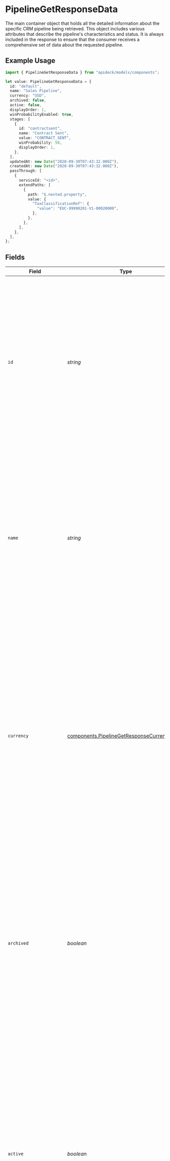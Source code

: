 # PipelineGetResponseData

The main container object that holds all the detailed information about the specific CRM pipeline being retrieved. This object includes various attributes that describe the pipeline's characteristics and status. It is always included in the response to ensure that the consumer receives a comprehensive set of data about the requested pipeline.

## Example Usage

```typescript
import { PipelineGetResponseData } from "apideck/models/components";

let value: PipelineGetResponseData = {
  id: "default",
  name: "Sales Pipeline",
  currency: "USD",
  archived: false,
  active: false,
  displayOrder: 1,
  winProbabilityEnabled: true,
  stages: [
    {
      id: "contractsent",
      name: "Contract Sent",
      value: "CONTRACT_SENT",
      winProbability: 50,
      displayOrder: 1,
    },
  ],
  updatedAt: new Date("2020-09-30T07:43:32.000Z"),
  createdAt: new Date("2020-09-30T07:43:32.000Z"),
  passThrough: [
    {
      serviceId: "<id>",
      extendPaths: [
        {
          path: "$.nested.property",
          value: {
            "TaxClassificationRef": {
              "value": "EUC-99990201-V1-00020000",
            },
          },
        },
      ],
    },
  ],
};
```

## Fields

| Field                                                                                                                                                                                                                                                                                                                                                                                                                                                                                                                               | Type                                                                                                                                                                                                                                                                                                                                                                                                                                                                                                                                | Required                                                                                                                                                                                                                                                                                                                                                                                                                                                                                                                            | Description                                                                                                                                                                                                                                                                                                                                                                                                                                                                                                                         | Example                                                                                                                                                                                                                                                                                                                                                                                                                                                                                                                             |
| ----------------------------------------------------------------------------------------------------------------------------------------------------------------------------------------------------------------------------------------------------------------------------------------------------------------------------------------------------------------------------------------------------------------------------------------------------------------------------------------------------------------------------------- | ----------------------------------------------------------------------------------------------------------------------------------------------------------------------------------------------------------------------------------------------------------------------------------------------------------------------------------------------------------------------------------------------------------------------------------------------------------------------------------------------------------------------------------- | ----------------------------------------------------------------------------------------------------------------------------------------------------------------------------------------------------------------------------------------------------------------------------------------------------------------------------------------------------------------------------------------------------------------------------------------------------------------------------------------------------------------------------------- | ----------------------------------------------------------------------------------------------------------------------------------------------------------------------------------------------------------------------------------------------------------------------------------------------------------------------------------------------------------------------------------------------------------------------------------------------------------------------------------------------------------------------------------- | ----------------------------------------------------------------------------------------------------------------------------------------------------------------------------------------------------------------------------------------------------------------------------------------------------------------------------------------------------------------------------------------------------------------------------------------------------------------------------------------------------------------------------------- |
| `id`                                                                                                                                                                                                                                                                                                                                                                                                                                                                                                                                | *string*                                                                                                                                                                                                                                                                                                                                                                                                                                                                                                                            | :heavy_minus_sign:                                                                                                                                                                                                                                                                                                                                                                                                                                                                                                                  | The unique identifier of the Pipeline. This ID is crucial for identifying which specific pipeline you wish to update within the CRM system. It must match an existing pipeline's ID to ensure the correct data is modified. Typically, this ID is generated by the system when the pipeline is created and is immutable. It is not required in the request body for this operation, as it is specified in the path parameter.                                                                                                       | default                                                                                                                                                                                                                                                                                                                                                                                                                                                                                                                             |
| `name`                                                                                                                                                                                                                                                                                                                                                                                                                                                                                                                              | *string*                                                                                                                                                                                                                                                                                                                                                                                                                                                                                                                            | :heavy_check_mark:                                                                                                                                                                                                                                                                                                                                                                                                                                                                                                                  | The name of the Pipeline. This is a mandatory field that serves as the primary label for the pipeline within the CRM. It should be descriptive enough to convey the purpose or stage of the pipeline, aiding users in quickly identifying and managing different sales or project processes. The name must be unique within the context of the CRM to avoid confusion and ensure accurate reporting and tracking.                                                                                                                   | Sales Pipeline                                                                                                                                                                                                                                                                                                                                                                                                                                                                                                                      |
| `currency`                                                                                                                                                                                                                                                                                                                                                                                                                                                                                                                          | [components.PipelineGetResponseCurrency](../../models/components/pipelinegetresponsecurrency.md)                                                                                                                                                                                                                                                                                                                                                                                                                                    | :heavy_minus_sign:                                                                                                                                                                                                                                                                                                                                                                                                                                                                                                                  | Indicates the associated currency for an amount of money within the pipeline. This field uses ISO 4217 currency codes (e.g., USD, EUR) to standardize financial data across different regions and systems. While not mandatory, specifying a currency is essential for pipelines that involve financial transactions, ensuring that all monetary values are correctly interpreted and reported. This is particularly useful in multi-national operations where currency consistency is critical.                                    | USD                                                                                                                                                                                                                                                                                                                                                                                                                                                                                                                                 |
| `archived`                                                                                                                                                                                                                                                                                                                                                                                                                                                                                                                          | *boolean*                                                                                                                                                                                                                                                                                                                                                                                                                                                                                                                           | :heavy_minus_sign:                                                                                                                                                                                                                                                                                                                                                                                                                                                                                                                  | Whether the Pipeline is archived or not. This boolean flag indicates the current status of the pipeline, where 'true' means the pipeline is archived and no longer active in day-to-day operations. Archiving a pipeline can help declutter the CRM interface by hiding pipelines that are no longer in use, while still retaining their data for historical analysis or compliance purposes. This field is optional but useful for lifecycle management of pipelines.                                                              | false                                                                                                                                                                                                                                                                                                                                                                                                                                                                                                                               |
| `active`                                                                                                                                                                                                                                                                                                                                                                                                                                                                                                                            | *boolean*                                                                                                                                                                                                                                                                                                                                                                                                                                                                                                                           | :heavy_minus_sign:                                                                                                                                                                                                                                                                                                                                                                                                                                                                                                                  | Whether the Pipeline is active or not. This boolean field determines if the pipeline is currently in use and visible to users within the CRM. An active pipeline is one that is part of ongoing operations, such as sales processes or project management workflows. Setting this field to 'false' can help manage resources by deactivating pipelines that are temporarily not needed, without archiving them completely. This field is optional and can be used to toggle the operational status of a pipeline.                   | false                                                                                                                                                                                                                                                                                                                                                                                                                                                                                                                               |
| `displayOrder`                                                                                                                                                                                                                                                                                                                                                                                                                                                                                                                      | *number*                                                                                                                                                                                                                                                                                                                                                                                                                                                                                                                            | :heavy_minus_sign:                                                                                                                                                                                                                                                                                                                                                                                                                                                                                                                  | Defines the sequence in which the pipeline appears within the user interface. This property is crucial for organizing multiple pipelines in a logical order, enhancing user navigation and workflow efficiency. Typically, a lower number indicates a higher priority or earlier position in the list. Adjusting this value can help prioritize certain pipelines over others based on business needs or user preferences.                                                                                                          | 1                                                                                                                                                                                                                                                                                                                                                                                                                                                                                                                                   |
| `winProbabilityEnabled`                                                                                                                                                                                                                                                                                                                                                                                                                                                                                                             | *boolean*                                                                                                                                                                                                                                                                                                                                                                                                                                                                                                                           | :heavy_minus_sign:                                                                                                                                                                                                                                                                                                                                                                                                                                                                                                                  | Indicates whether the pipeline has the win probability feature activated. This feature is used to estimate the likelihood of successfully closing deals within this pipeline, providing valuable insights for sales forecasting and strategy planning. Enabling this feature can help sales teams focus on high-probability deals, optimizing resource allocation and effort.                                                                                                                                                       | true                                                                                                                                                                                                                                                                                                                                                                                                                                                                                                                                |
| `stages`                                                                                                                                                                                                                                                                                                                                                                                                                                                                                                                            | [components.PipelineGetResponseStages](../../models/components/pipelinegetresponsestages.md)[]                                                                                                                                                                                                                                                                                                                                                                                                                                      | :heavy_minus_sign:                                                                                                                                                                                                                                                                                                                                                                                                                                                                                                                  | An array representing the various stages within the pipeline. Each stage is a critical step in the sales or project process, and defining these stages helps in tracking progress and managing tasks effectively. This property allows for the customization of the pipeline to fit specific business processes or sales cycles.                                                                                                                                                                                                    |                                                                                                                                                                                                                                                                                                                                                                                                                                                                                                                                     |
| `updatedAt`                                                                                                                                                                                                                                                                                                                                                                                                                                                                                                                         | [Date](https://developer.mozilla.org/en-US/docs/Web/JavaScript/Reference/Global_Objects/Date)                                                                                                                                                                                                                                                                                                                                                                                                                                       | :heavy_minus_sign:                                                                                                                                                                                                                                                                                                                                                                                                                                                                                                                  | A timestamp indicating the most recent date and time when the pipeline or its stages were modified. This information is vital for tracking changes and maintaining an audit trail of updates, ensuring that users can identify the latest version of the pipeline configuration. The format typically follows ISO 8601 standards, such as 'YYYY-MM-DDTHH:MM:SSZ'.                                                                                                                                                                   | 2020-09-30T07:43:32.000Z                                                                                                                                                                                                                                                                                                                                                                                                                                                                                                            |
| `createdAt`                                                                                                                                                                                                                                                                                                                                                                                                                                                                                                                         | [Date](https://developer.mozilla.org/en-US/docs/Web/JavaScript/Reference/Global_Objects/Date)                                                                                                                                                                                                                                                                                                                                                                                                                                       | :heavy_minus_sign:                                                                                                                                                                                                                                                                                                                                                                                                                                                                                                                  | A timestamp marking the original creation date and time of the pipeline or its stages. This property is important for historical reference and auditing purposes, allowing users to understand the lifecycle of the pipeline from inception. Like 'updated_at', it usually adheres to ISO 8601 format, providing a standardized way to record and display date-time information.                                                                                                                                                    | 2020-09-30T07:43:32.000Z                                                                                                                                                                                                                                                                                                                                                                                                                                                                                                            |
| `passThrough`                                                                                                                                                                                                                                                                                                                                                                                                                                                                                                                       | [components.PipelineGetResponsePassThrough](../../models/components/pipelinegetresponsepassthrough.md)[]                                                                                                                                                                                                                                                                                                                                                                                                                            | :heavy_minus_sign:                                                                                                                                                                                                                                                                                                                                                                                                                                                                                                                  | The `pass_through` property is an array that allows you to include service-specific custom data or structured modifications directly within the request body. This is particularly useful when updating resources in a CRM system where additional, non-standard data needs to be sent to the service. By using this property, you can ensure that any unique requirements of the service are met without altering the core API structure. It supports flexibility in handling diverse data formats required by different services. |                                                                                                                                                                                                                                                                                                                                                                                                                                                                                                                                     |